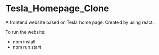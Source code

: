 # Tesla_Homepage_Clone

A frontend website based on Tesla home page.
Created by using react.

To run the website:
- npm install
- npm run start
